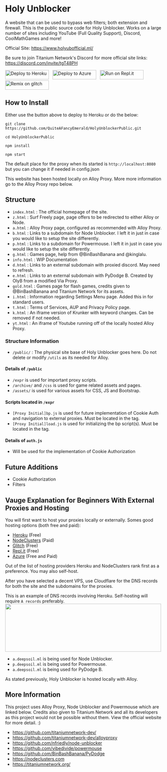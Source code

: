 # Holy Unblocker
A website that can be used to bypass web filters; both extension and firewall. This is the public source code for Holy Unblocker. Works on a large number of sites including YouTube (Full Quality Support), Discord, CoolMathGames and more!

Official Site: https://www.holyubofficial.ml/

Be sure to join Titanium Network's Discord for more official site links: https://discord.com/invite/tgT48PH

<a href="https://heroku.com/deploy?template=https://github.com/QuiteAFancyEmerald/HolyUnblockerPublic" title="Deploy to Heroku"><img alt="Deploy to Heroku" src="https://raw.githubusercontent.com/QuiteAFancyEmerald/HolyUnblockerPublic/master/public/assets/img/heroku.svg?raw" width="140" height="30"><img></a>
&nbsp;
<a href="https://azuredeploy.net/" title="Deploy to Azure"><img alt="Deploy to Azure" src="https://raw.githubusercontent.com/QuiteAFancyEmerald/HolyUnblockerPublic/master/public/assets/img/azure.svg?raw" width="140" height="30"><img></a>
&nbsp;
<a href="https://repl.it/github/QuiteAFancyEmerald/HolyUnblockerPublic" title="Run on Repl.it"><img alt="Run on Repl.it" src="https://raw.githubusercontent.com/QuiteAFancyEmerald/HolyUnblockerPublic/master/public/assets/img/replit.svg?raw" width="140" height="30"><img></a>
&nbsp;
<a href="https://glitch.com/edit/#!/import/github/QuiteAFancyEmerald/HolyUnblockerPublic" title="Remix on Glitch"><img alt="Remix on glitch" src="https://raw.githubusercontent.com/QuiteAFancyEmerald/HolyUnblockerPublic/master/public/assets/img/glitch.svg?raw" width="140" height="30"><img></a>


## How to Install

Either use the button above to deploy to Heroku or do the below:

`git clone https://github.com/QuiteAFancyEmerald/HolyUnblockerPublic.git`

`cd HolyUnblockerPublic`

`npm install`

`npm start`

The default place for the proxy when its started is `http://localhost:8080` but you can change it if needed in config.json

This website has been hosted locally on Alloy Proxy. More more information go to the Alloy Proxy repo below.


## Structure
- `index.html` : The official homepage of the site.
- `z.html` : Surf Freely page, page offers to be redirected to either Alloy or Node.
- `a.html` : Alloy Proxy page, configured as recommended with Alloy Proxy.
- `b.html` : Links to a subdomain for Node Unblocker. I left it in just in case you would like to setup the site differently.
- `p.html` : Links to a subdomain for Powermouse. I left it in just in case you would like to setup the site differently.
- `g.html` : Games page, help from @BinBashBanana and @kinglalu.
- `info.html` : WIP Documentation
- `d.html` : Links to an external subdomain with proxied discord. May need to refresh.
- `e.html` : Links to an external subdomain with PyDodge B. Created by OlyB from a modified Via Proxy.
- `gold.html` : Games page for flash games, credits given to @BinBashBanana and Titanium Network for its assets.
- `i.html` : Information regarding Settings Menu page. Added this in for standard users.
- `t.html` : Terms of Services, AUP and Privacy Policy page.
- `k.html` : An iframe version of Krunker with keyword changes. Can be removed if not needed.
- `yt.html` : An iframe of Youtube running off of the locally hosted Alloy Proxy.
### Structure Information
- `/public/` : The physical site base of Holy Unblocker goes here. Do not delete or modify `/utils` as its needed for Alloy.

#### Details of `/public`
- `/expr` is used for important proxy scripts.
- `/archive/` and `/css` is used for game related assets and pages.
-  `/assets/` is used for various assets for CSS, JS and Bootstrap.

#### Scripts located in `/expr`
- `[Proxy Initial]bp.js` is used for future implementation of Cookie Auth and navigation to external proxies. Must be located in the <body> tag.
- `[Proxy Initial]load.js` is used for initializing the bp script(s). Must be located in the <head> tag.

#### Details of `auth.js`
- Will be used for the implementation of Cookie Authorization

## Future Additions
- Cookie Authorization
- Filters

## Vauge Explanation for Beginners With External Proxies and Hosting
You will first want to host your proxies locally or externally. 
Somes good hosting options (both free and paid):
- <a href="https://heroku.com">Heroku</a> (Free)
- <a href="https://nodeclusters.com">NodeClusters</a> (Paid)
- <a href="https://glitch.com">Glitch</a> (Free)
- <a href="https://repl.it">Repl.it</a> (Free)
- <a href="https://azure.microsoft.com/en-us/">Azure</a> (Free and Paid)

Out of the list of hosting providers Heroku and NodeClusters rank first as a preference. You may also self-host. 

After you have selected a decent VPS, use Cloudflare for the DNS records for both the site and the subdomains for the proxies.

This is an example of DNS records involving Heroku. Self-hosting will require `A records` preferably.
<img src="https://cdn.discordapp.com/attachments/725506757291671663/756659513179766844/unknown.png" width="500" height="154"></img>

- `a.deepsoil.ml` is being used for Node Unblocker.
- `p.deepsoil.ml` is being used for Powermouse.
- `a.deepsoil.ml` is being used for PyDodge B.

As stated previously, Holy Unblocker is hosted locally with Alloy.
## More Information
This project uses Alloy Proxy, Node Unblocker and Powermouse which are linked below. Credits also given to Titanium Network and all its developers as this project would not be possible without them. View the official website for more detail. :)

- https://github.com/titaniumnetwork-dev/
- https://github.com/titaniumnetwork-dev/alloyproxy
- https://github.com/nfriedly/node-unblocker
- https://github.com/vibedivide/powermouse
- https://github.com/BinBashBanana/PyDodge
- https://nodeclusters.com
- https://titaniumnetwork.org/
